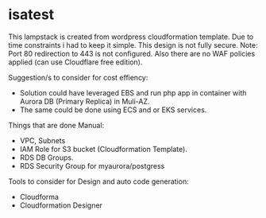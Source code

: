 # isatest

This lampstack is created from wordpress cloudformation template. 
Due to time constraints i had to keep it simple.
This design is not fully secure. Note: Port 80 redirection to 443 is not configured. Also there are no WAF policies applied (can use Cloudflare free edition).

Suggestion/s to consider for cost effiency:
- Solution could have leveraged EBS and run php app in container with Aurora DB (Primary Replica) in Muli-AZ.
- The same could be done using ECS and or EKS services. 

Things that are done Manual:

- VPC, Subnets
- IAM Role for S3 bucket (Cloudformation Template).
- RDS DB Groups. 
- RDS Security Group for myaurora/postgress

Tools to consider for Design and auto code generation:
 - Cloudforma
 - Cloudformation Designer
 
